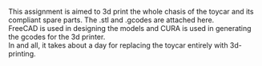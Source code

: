 This assignment is aimed to 3d print the whole chasis of the toycar and its compliant spare parts. The .stl and .gcodes are attached here. <br>
FreeCAD is used in designing the models and CURA is used in generating the gcodes for the 3d printer. <br>
In and all, it takes about a day for replacing the toycar entirely with 3d-printing.
